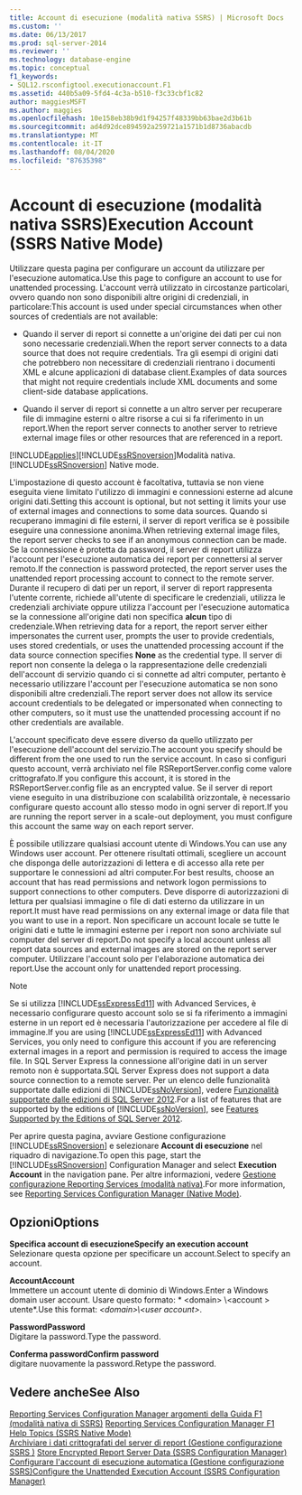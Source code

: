 ```yaml
---
title: Account di esecuzione (modalità nativa SSRS) | Microsoft Docs
ms.custom: ''
ms.date: 06/13/2017
ms.prod: sql-server-2014
ms.reviewer: ''
ms.technology: database-engine
ms.topic: conceptual
f1_keywords:
- SQL12.rsconfigtool.executionaccount.F1
ms.assetid: 440b5a09-5fd4-4c3a-b510-f3c33cbf1c82
author: maggiesMSFT
ms.author: maggies
ms.openlocfilehash: 10e158eb38b9d1f94257f48339bb63bae2d3b61b
ms.sourcegitcommit: ad4d92dce894592a259721a1571b1d8736abacdb
ms.translationtype: MT
ms.contentlocale: it-IT
ms.lasthandoff: 08/04/2020
ms.locfileid: "87635398"
---
```

# <a name="execution-account-ssrs-native-mode"></a><span data-ttu-id="6e991-102">Account di esecuzione (modalità nativa SSRS)</span><span class="sxs-lookup"><span data-stu-id="6e991-102">Execution Account (SSRS Native Mode)</span></span>
  <span data-ttu-id="6e991-103">Utilizzare questa pagina per configurare un account da utilizzare per l'esecuzione automatica.</span><span class="sxs-lookup"><span data-stu-id="6e991-103">Use this page to configure an account to use for unattended processing.</span></span> <span data-ttu-id="6e991-104">L'account verrà utilizzato in circostanze particolari, ovvero quando non sono disponibili altre origini di credenziali, in particolare:</span><span class="sxs-lookup"><span data-stu-id="6e991-104">This account is used under special circumstances when other sources of credentials are not available:</span></span>  
  
-   <span data-ttu-id="6e991-105">Quando il server di report si connette a un'origine dei dati per cui non sono necessarie credenziali.</span><span class="sxs-lookup"><span data-stu-id="6e991-105">When the report server connects to a data source that does not require credentials.</span></span> <span data-ttu-id="6e991-106">Tra gli esempi di origini dati che potrebbero non necessitare di credenziali rientrano i documenti XML e alcune applicazioni di database client.</span><span class="sxs-lookup"><span data-stu-id="6e991-106">Examples of data sources that might not require credentials include XML documents and some client-side database applications.</span></span>  
  
-   <span data-ttu-id="6e991-107">Quando il server di report si connette a un altro server per recuperare file di immagine esterni o altre risorse a cui si fa riferimento in un report.</span><span class="sxs-lookup"><span data-stu-id="6e991-107">When the report server connects to another server to retrieve external image files or other resources that are referenced in a report.</span></span>  
  
 [!INCLUDE[applies](../../includes/applies-md.md)]<span data-ttu-id="6e991-108">[!INCLUDE[ssRSnoversion](../../includes/ssrsnoversion-md.md)]Modalità nativa.</span><span class="sxs-lookup"><span data-stu-id="6e991-108">[!INCLUDE[ssRSnoversion](../../includes/ssrsnoversion-md.md)] Native mode.</span></span>  
  
 <span data-ttu-id="6e991-109">L'impostazione di questo account è facoltativa, tuttavia se non viene eseguita viene limitato l'utilizzo di immagini e connessioni esterne ad alcune origini dati.</span><span class="sxs-lookup"><span data-stu-id="6e991-109">Setting this account is optional, but not setting it limits your use of external images and connections to some data sources.</span></span> <span data-ttu-id="6e991-110">Quando si recuperano immagini di file esterni, il server di report verifica se è possibile eseguire una connessione anonima.</span><span class="sxs-lookup"><span data-stu-id="6e991-110">When retrieving external image files, the report server checks to see if an anonymous connection can be made.</span></span> <span data-ttu-id="6e991-111">Se la connessione è protetta da password, il server di report utilizza l'account per l'esecuzione automatica dei report per connettersi al server remoto.</span><span class="sxs-lookup"><span data-stu-id="6e991-111">If the connection is password protected, the report server uses the unattended report processing account to connect to the remote server.</span></span> <span data-ttu-id="6e991-112">Durante il recupero di dati per un report, il server di report rappresenta l'utente corrente, richiede all'utente di specificare le credenziali, utilizza le credenziali archiviate oppure utilizza l'account per l'esecuzione automatica se la connessione all'origine dati non specifica **alcun** tipo di credenziale.</span><span class="sxs-lookup"><span data-stu-id="6e991-112">When retrieving data for a report, the report server either impersonates the current user, prompts the user to provide credentials, uses stored credentials, or uses the unattended processing account if the data source connection specifies **None** as the credential type.</span></span> <span data-ttu-id="6e991-113">Il server di report non consente la delega o la rappresentazione delle credenziali dell'account di servizio quando ci si connette ad altri computer, pertanto è necessario utilizzare l'account per l'esecuzione automatica se non sono disponibili altre credenziali.</span><span class="sxs-lookup"><span data-stu-id="6e991-113">The report server does not allow its service account credentials to be delegated or impersonated when connecting to other computers, so it must use the unattended processing account if no other credentials are available.</span></span>  
  
 <span data-ttu-id="6e991-114">L'account specificato deve essere diverso da quello utilizzato per l'esecuzione dell'account del servizio.</span><span class="sxs-lookup"><span data-stu-id="6e991-114">The account you specify should be different from the one used to run the service account.</span></span> <span data-ttu-id="6e991-115">In caso si configuri questo account, verrà archiviato nel file RSReportServer.config come valore crittografato.</span><span class="sxs-lookup"><span data-stu-id="6e991-115">If you configure this account, it is stored in the RSReportServer.config file as an encrypted value.</span></span> <span data-ttu-id="6e991-116">Se il server di report viene eseguito in una distribuzione con scalabilità orizzontale, è necessario configurare questo account allo stesso modo in ogni server di report.</span><span class="sxs-lookup"><span data-stu-id="6e991-116">If you are running the report server in a scale-out deployment, you must configure this account the same way on each report server.</span></span>  
  
 <span data-ttu-id="6e991-117">È possibile utilizzare qualsiasi account utente di Windows.</span><span class="sxs-lookup"><span data-stu-id="6e991-117">You can use any Windows user account.</span></span> <span data-ttu-id="6e991-118">Per ottenere risultati ottimali, scegliere un account che disponga delle autorizzazioni di lettera e di accesso alla rete per supportare le connessioni ad altri computer.</span><span class="sxs-lookup"><span data-stu-id="6e991-118">For best results, choose an account that has read permissions and network logon permissions to support connections to other computers.</span></span> <span data-ttu-id="6e991-119">Deve disporre di autorizzazioni di lettura per qualsiasi immagine o file di dati esterno da utilizzare in un report.</span><span class="sxs-lookup"><span data-stu-id="6e991-119">It must have read permissions on any external image or data file that you want to use in a report.</span></span> <span data-ttu-id="6e991-120">Non specificare un account locale se tutte le origini dati e tutte le immagini esterne per i report non sono archiviate sul computer del server di report.</span><span class="sxs-lookup"><span data-stu-id="6e991-120">Do not specify a local account unless all report data sources and external images are stored on the report server computer.</span></span> <span data-ttu-id="6e991-121">Utilizzare l'account solo per l'elaborazione automatica dei report.</span><span class="sxs-lookup"><span data-stu-id="6e991-121">Use the account only for unattended report processing.</span></span>  
  
> [!NOTE]  
>  <span data-ttu-id="6e991-122">Se si utilizza [!INCLUDE[ssExpressEd11](../../includes/ssexpressed11-md.md)] with Advanced Services, è necessario configurare questo account solo se si fa riferimento a immagini esterne in un report ed è necessaria l'autorizzazione per accedere al file di immagine.</span><span class="sxs-lookup"><span data-stu-id="6e991-122">If you are using [!INCLUDE[ssExpressEd11](../../includes/ssexpressed11-md.md)] with Advanced Services, you only need to configure this account if you are referencing external images in a report and permission is required to access the image file.</span></span> <span data-ttu-id="6e991-123">In SQL Server Express la connessione all'origine dati in un server remoto non è supportata.</span><span class="sxs-lookup"><span data-stu-id="6e991-123">SQL Server Express does not support a data source connection to a remote server.</span></span> <span data-ttu-id="6e991-124">Per un elenco delle funzionalità supportate dalle edizioni di [!INCLUDE[ssNoVersion](../../includes/ssnoversion-md.md)], vedere [Funzionalità supportate dalle edizioni di SQL Server 2012](https://go.microsoft.com/fwlink/?linkid=232473).</span><span class="sxs-lookup"><span data-stu-id="6e991-124">For a list of features that are supported by the editions of [!INCLUDE[ssNoVersion](../../includes/ssnoversion-md.md)], see [Features Supported by the Editions of SQL Server 2012](https://go.microsoft.com/fwlink/?linkid=232473).</span></span>  
  
 <span data-ttu-id="6e991-125">Per aprire questa pagina, avviare Gestione configurazione [!INCLUDE[ssRSnoversion](../../includes/ssrsnoversion-md.md)] e selezionare **Account di esecuzione** nel riquadro di navigazione.</span><span class="sxs-lookup"><span data-stu-id="6e991-125">To open this page, start the [!INCLUDE[ssRSnoversion](../../includes/ssrsnoversion-md.md)] Configuration Manager and select **Execution Account** in the navigation pane.</span></span> <span data-ttu-id="6e991-126">Per altre informazioni, vedere [Gestione configurazione Reporting Services &#40;modalità nativa&#41;](../../../2014/sql-server/install/reporting-services-configuration-manager-native-mode.md).</span><span class="sxs-lookup"><span data-stu-id="6e991-126">For more information, see [Reporting Services Configuration Manager &#40;Native Mode&#41;](../../../2014/sql-server/install/reporting-services-configuration-manager-native-mode.md).</span></span>  
  
## <a name="options"></a><span data-ttu-id="6e991-127">Opzioni</span><span class="sxs-lookup"><span data-stu-id="6e991-127">Options</span></span>  
 <span data-ttu-id="6e991-128">**Specifica account di esecuzione**</span><span class="sxs-lookup"><span data-stu-id="6e991-128">**Specify an execution account**</span></span>  
 <span data-ttu-id="6e991-129">Selezionare questa opzione per specificare un account.</span><span class="sxs-lookup"><span data-stu-id="6e991-129">Select to specify an account.</span></span>  
  
 <span data-ttu-id="6e991-130">**Account**</span><span class="sxs-lookup"><span data-stu-id="6e991-130">**Account**</span></span>  
 <span data-ttu-id="6e991-131">Immettere un account utente di dominio di Windows.</span><span class="sxs-lookup"><span data-stu-id="6e991-131">Enter a Windows domain user account.</span></span> <span data-ttu-id="6e991-132">Usare questo formato: \* \<domain> \\<account \> utente\*.</span><span class="sxs-lookup"><span data-stu-id="6e991-132">Use this format: *\<domain>\\<user account\>*.</span></span>  
  
 <span data-ttu-id="6e991-133">**Password**</span><span class="sxs-lookup"><span data-stu-id="6e991-133">**Password**</span></span>  
 <span data-ttu-id="6e991-134">Digitare la password.</span><span class="sxs-lookup"><span data-stu-id="6e991-134">Type the password.</span></span>  
  
 <span data-ttu-id="6e991-135">**Conferma password**</span><span class="sxs-lookup"><span data-stu-id="6e991-135">**Confirm password**</span></span>  
 <span data-ttu-id="6e991-136">digitare nuovamente la password.</span><span class="sxs-lookup"><span data-stu-id="6e991-136">Retype the password.</span></span>  
  
## <a name="see-also"></a><span data-ttu-id="6e991-137">Vedere anche</span><span class="sxs-lookup"><span data-stu-id="6e991-137">See Also</span></span>  
 <span data-ttu-id="6e991-138">[Reporting Services Configuration Manager argomenti della Guida F1 &#40;modalità nativa di SSRS&#41;](../../../2014/sql-server/install/reporting-services-configuration-manager-f1-help-topics-ssrs-native-mode.md) </span><span class="sxs-lookup"><span data-stu-id="6e991-138">[Reporting Services Configuration Manager F1 Help Topics &#40;SSRS Native Mode&#41;](../../../2014/sql-server/install/reporting-services-configuration-manager-f1-help-topics-ssrs-native-mode.md) </span></span>  
 <span data-ttu-id="6e991-139">[Archiviare i dati crittografati del server di report &#40;Gestione configurazione SSRS &#41;](../../reporting-services/install-windows/ssrs-encryption-keys-store-encrypted-report-server-data.md) </span><span class="sxs-lookup"><span data-stu-id="6e991-139">[Store Encrypted Report Server Data &#40;SSRS Configuration Manager&#41;](../../reporting-services/install-windows/ssrs-encryption-keys-store-encrypted-report-server-data.md) </span></span>  
 [<span data-ttu-id="6e991-140">Configurare l'account di esecuzione automatica &#40;Gestione configurazione SSRS&#41;</span><span class="sxs-lookup"><span data-stu-id="6e991-140">Configure the Unattended Execution Account &#40;SSRS Configuration Manager&#41;</span></span>](../../reporting-services/install-windows/configure-the-unattended-execution-account-ssrs-configuration-manager.md)  
  
  
